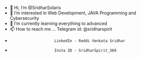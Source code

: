 - 👋 Hi, I’m @SridharSolaris
- 👀 I’m interested in Web Development, JAVA Programming and Cybersecurity
- 🌱 I’m currently learning everything to advanced
- 📫 How to reach me ... Telegram id: @sridharspirit
-                         LinkedIn - Reddi Venkata Sridhar
-                         Insta ID - SridharSpirit_369

<!---
SridharSolaris/SridharSolaris is a ✨ special ✨ repository because its `README.md` (this file) appears on your GitHub profile.
You can click the Preview link to take a look at your changes.
--->
